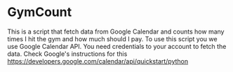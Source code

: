 # GymCount
This is a script that fetch data from Google Calendar and counts how many times I hit the gym and how much should I pay.
To use this script you we use Google Calendar API. You need credentials to your account to fetch the data. Check Google's instructions for this https://developers.google.com/calendar/api/quickstart/python
